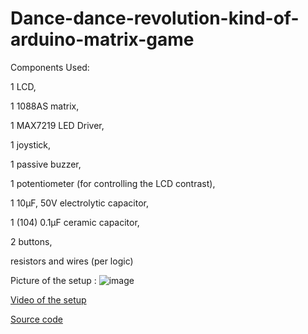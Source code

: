 # Dance-dance-revolution-kind-of-arduino-matrix-game

Components Used:

1 LCD,

1 1088AS matrix,

1 MAX7219 LED Driver,

1 joystick,

1 passive buzzer,

1 potentiometer (for controlling the LCD contrast),

1 10μF, 50V electrolytic capacitor,

1 (104) 0.1μF ceramic capacitor,

2 buttons,

resistors and wires (per logic)

Picture of the setup :
![image](https://user-images.githubusercontent.com/79654042/208267591-b1c4b167-cd82-4865-bc6b-dc243f4179f3.png)


[Video of the setup](https://youtu.be/tnfZ2llv29c)

[Source code](https://github.com/ZahariaDiana132/Dance-dance-revolution-kind-of-arduino-matrix-game/blob/0b7f2879738b5843d0a58e86c85632561575174e/dancedancerevolutiongamematrix.ino)
